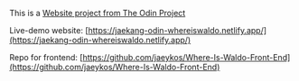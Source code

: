 This is a [Website project from The Odin Project](https://www.theodinproject.com/lessons/nodejs-where-s-waldo-a-photo-tagging-app)

Live-demo website: [https://jaekang-odin-whereiswaldo.netlify.app/](https://jaekang-odin-whereiswaldo.netlify.app/)

Repo for frontend: [https://github.com/jaeykos/Where-Is-Waldo-Front-End](https://github.com/jaeykos/Where-Is-Waldo-Front-End)

